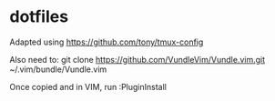 # dotfiles

Adapted using https://github.com/tony/tmux-config

Also need to:
git clone https://github.com/VundleVim/Vundle.vim.git ~/.vim/bundle/Vundle.vim

Once copied and in VIM, run :PluginInstall
